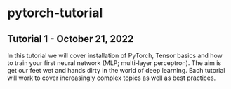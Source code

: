 # pytorch-tutorial

## Tutorial 1 - October 21, 2022
In this tutorial we will cover installation of PyTorch, Tensor basics and how to train your first neural network (MLP; multi-layer perceptron).
The aim is get our feet wet and hands dirty in the world of deep learning. Each tutorial will work to cover increasingly complex topics as well as best practices. 
